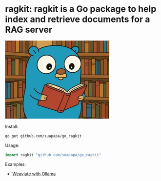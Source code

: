 # ragkit: ragkit is a Go package to help index and retrieve documents for a RAG server

![ragkit_logo](_asset/ragkit_logo_256.webp)

Install:
```sh
go get github.com/suapapa/go_ragkit
```

Usage:
```go
import ragkit "github.com/suapapa/go_ragkit"
```

Examples:
- [Weaviate with Ollama](examples/weaviate-ollama/)